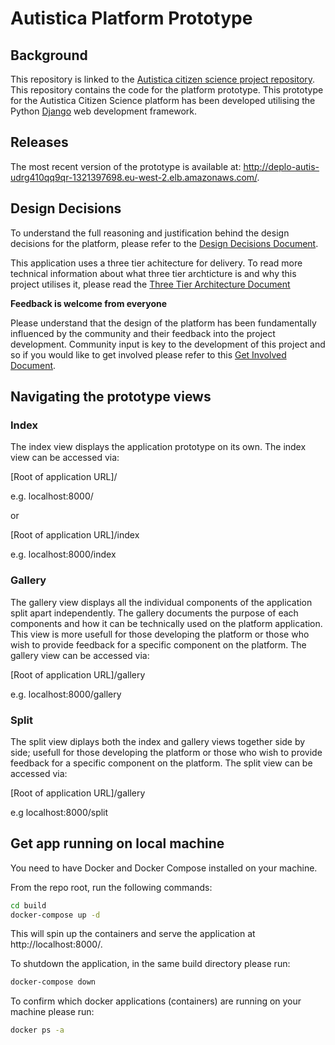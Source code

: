 # Autistica Platform Prototype

## Background


This repository is linked to the [Autistica citizen science project repository](https://github.com/alan-turing-institute/AutisticaCitizenScience). This repository contains the code for the platform prototype. This prototype for the Autistica Citizen Science platform has been developed utilising the Python [Django](https://www.djangoproject.com/) web development framework. 


## Releases

The most recent version of the prototype is available at: http://deplo-autis-udrg410qq9qr-1321397698.eu-west-2.elb.amazonaws.com/.


## Design Decisions

To understand the full reasoning and justification behind the design decisions for the platform, please refer to the [Design Decisions Document](./documentation/COMPONENT_DESIGN_DECISIONS.md). 

This application uses a three tier achitecture for delivery. To read more technical information about what three tier archticture is and why this project utilises it, please read the [Three Tier Architecture Document](./documentation/three_tier_architecture.md)

**Feedback is welcome from everyone**

Please understand that the design of the platform has been fundamentally influenced by the community and their feedback into the project development. Community input is key to the development of this project and so if you would like to get involved please refer to this [Get Involved Document](https://github.com/alan-turing-institute/AutisticaCitizenScience/blob/master/get-involved/README.md).   

## Navigating the prototype views

### Index

The index view displays the application prototype on its own. The index view can be accessed via:

[Root of application URL]/

e.g. localhost:8000/

or 

[Root of application URL]/index

e.g. localhost:8000/index



### Gallery

The gallery view displays all the individual components of the application split apart independently. The gallery documents the purpose of each components and how it can be technically used on the platform application. This view is more usefull for those developing the platform or those who wish to provide feedback for a specific component on the platform. The gallery view can be accessed via:

[Root of application URL]/gallery

e.g. localhost:8000/gallery


### Split

The split view diplays both the index and gallery views together side by side; usefull for those developing the platform or those who wish to provide feedback for a specific component on the platform. The split view can be accessed via:

[Root of application URL]/gallery

e.g localhost:8000/split


## Get app running on local machine

You need to have Docker and Docker Compose installed on your machine.

From the repo root, run the following commands:

```bash
cd build
docker-compose up -d
```

This will spin up the containers and serve the application at http://localhost:8000/.

To shutdown the application, in the same build directory please run:

```bash
docker-compose down
```

To confirm which docker applications (containers) are running on your machine please run:

```bash
docker ps -a
```

